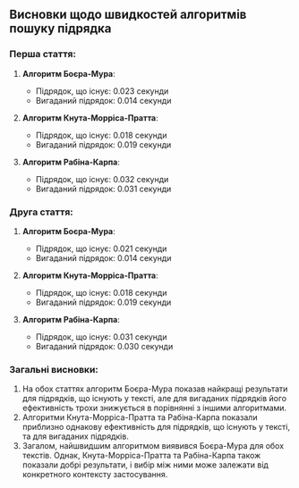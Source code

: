 ## Висновки щодо швидкостей алгоритмів пошуку підрядка

### Перша стаття:

1. **Алгоритм Боєра-Мура**:
   - Підрядок, що існує: 0.023 секунди
   - Вигаданий підрядок: 0.014 секунди

2. **Алгоритм Кнута-Морріса-Пратта**:
   - Підрядок, що існує: 0.018 секунди
   - Вигаданий підрядок: 0.019 секунди

3. **Алгоритм Рабіна-Карпа**:
   - Підрядок, що існує: 0.032 секунди
   - Вигаданий підрядок: 0.031 секунди

### Друга стаття:

1. **Алгоритм Боєра-Мура**:
   - Підрядок, що існує: 0.021 секунди
   - Вигаданий підрядок: 0.014 секунди

2. **Алгоритм Кнута-Морріса-Пратта**:
   - Підрядок, що існує: 0.018 секунди
   - Вигаданий підрядок: 0.019 секунди

3. **Алгоритм Рабіна-Карпа**:
   - Підрядок, що існує: 0.031 секунди
   - Вигаданий підрядок: 0.030 секунди

### Загальні висновки:

1. На обох статтях алгоритм Боєра-Мура показав найкращі результати для підрядків, що існують у тексті, але для вигаданих підрядків його ефективність трохи знижується в порівнянні з іншими алгоритмами.
2. Алгоритми Кнута-Морріса-Пратта та Рабіна-Карпа показали приблизно однакову ефективність для підрядків, що існують у тексті, та для вигаданих підрядків.
3. Загалом, найшвидшим алгоритмом виявився Боєра-Мура для обох текстів. Однак, Кнута-Морріса-Пратта та Рабіна-Карпа також показали добрі результати, і вибір між ними може залежати від конкретного контексту застосування.
